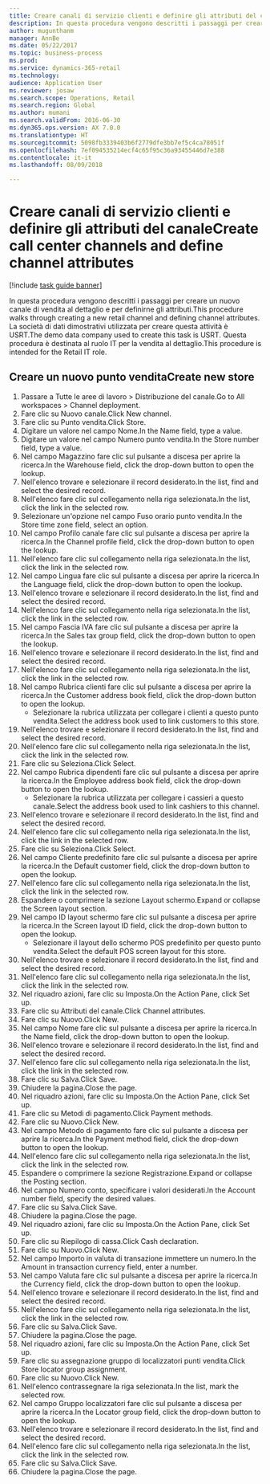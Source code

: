 ```yaml
--- 
title: Creare canali di servizio clienti e definire gli attributi del canale
description: In questa procedura vengono descritti i passaggi per creare un nuovo canale di vendita al dettaglio e per definirne gli attributi.
author: mugunthanm
manager: AnnBe
ms.date: 05/22/2017
ms.topic: business-process
ms.prod: 
ms.service: dynamics-365-retail
ms.technology: 
audience: Application User
ms.reviewer: josaw
ms.search.scope: Operations, Retail
ms.search.region: Global
ms.author: mumani
ms.search.validFrom: 2016-06-30
ms.dyn365.ops.version: AX 7.0.0
ms.translationtype: HT
ms.sourcegitcommit: 5098fb3339403b6f2779dfe3bb7ef5c4ca78051f
ms.openlocfilehash: 7ef094535214ecf4c65f95c36a93455446d7e388
ms.contentlocale: it-it
ms.lasthandoff: 08/09/2018

---
```

# <a name="create-call-center-channels-and-define-channel-attributes"></a><span data-ttu-id="2193c-103">Creare canali di servizio clienti e definire gli attributi del canale</span><span class="sxs-lookup"><span data-stu-id="2193c-103">Create call center channels and define channel attributes</span></span>

[!include [task guide banner](../includes/task-guide-banner.md)]

<span data-ttu-id="2193c-104">In questa procedura vengono descritti i passaggi per creare un nuovo canale di vendita al dettaglio e per definirne gli attributi.</span><span class="sxs-lookup"><span data-stu-id="2193c-104">This procedure walks through creating a new retail channel and defining channel attributes.</span></span> <span data-ttu-id="2193c-105">La società di dati dimostrativi utilizzata per creare questa attività è USRT.</span><span class="sxs-lookup"><span data-stu-id="2193c-105">The demo data company used to create this task is USRT.</span></span> <span data-ttu-id="2193c-106">Questa procedura è destinata al ruolo IT per la vendita al dettaglio.</span><span class="sxs-lookup"><span data-stu-id="2193c-106">This procedure is intended for the Retail IT role.</span></span>


## <a name="create-new-store"></a><span data-ttu-id="2193c-107">Creare un nuovo punto vendita</span><span class="sxs-lookup"><span data-stu-id="2193c-107">Create new store</span></span>
1. <span data-ttu-id="2193c-108">Passare a Tutte le aree di lavoro > Distribuzione del canale.</span><span class="sxs-lookup"><span data-stu-id="2193c-108">Go to All workspaces > Channel deployment.</span></span>
2. <span data-ttu-id="2193c-109">Fare clic su Nuovo canale.</span><span class="sxs-lookup"><span data-stu-id="2193c-109">Click New channel.</span></span>
3. <span data-ttu-id="2193c-110">Fare clic su Punto vendita.</span><span class="sxs-lookup"><span data-stu-id="2193c-110">Click Store.</span></span>
4. <span data-ttu-id="2193c-111">Digitare un valore nel campo Nome.</span><span class="sxs-lookup"><span data-stu-id="2193c-111">In the Name field, type a value.</span></span>
5. <span data-ttu-id="2193c-112">Digitare un valore nel campo Numero punto vendita.</span><span class="sxs-lookup"><span data-stu-id="2193c-112">In the Store number field, type a value.</span></span>
6. <span data-ttu-id="2193c-113">Nel campo Magazzino fare clic sul pulsante a discesa per aprire la ricerca.</span><span class="sxs-lookup"><span data-stu-id="2193c-113">In the Warehouse field, click the drop-down button to open the lookup.</span></span>
7. <span data-ttu-id="2193c-114">Nell'elenco trovare e selezionare il record desiderato.</span><span class="sxs-lookup"><span data-stu-id="2193c-114">In the list, find and select the desired record.</span></span>
8. <span data-ttu-id="2193c-115">Nell'elenco fare clic sul collegamento nella riga selezionata.</span><span class="sxs-lookup"><span data-stu-id="2193c-115">In the list, click the link in the selected row.</span></span>
9. <span data-ttu-id="2193c-116">Selezionare un'opzione nel campo Fuso orario punto vendita.</span><span class="sxs-lookup"><span data-stu-id="2193c-116">In the Store time zone field, select an option.</span></span>
10. <span data-ttu-id="2193c-117">Nel campo Profilo canale fare clic sul pulsante a discesa per aprire la ricerca.</span><span class="sxs-lookup"><span data-stu-id="2193c-117">In the Channel profile field, click the drop-down button to open the lookup.</span></span>
11. <span data-ttu-id="2193c-118">Nell'elenco fare clic sul collegamento nella riga selezionata.</span><span class="sxs-lookup"><span data-stu-id="2193c-118">In the list, click the link in the selected row.</span></span>
12. <span data-ttu-id="2193c-119">Nel campo Lingua fare clic sul pulsante a discesa per aprire la ricerca.</span><span class="sxs-lookup"><span data-stu-id="2193c-119">In the Language field, click the drop-down button to open the lookup.</span></span>
13. <span data-ttu-id="2193c-120">Nell'elenco trovare e selezionare il record desiderato.</span><span class="sxs-lookup"><span data-stu-id="2193c-120">In the list, find and select the desired record.</span></span>
14. <span data-ttu-id="2193c-121">Nell'elenco fare clic sul collegamento nella riga selezionata.</span><span class="sxs-lookup"><span data-stu-id="2193c-121">In the list, click the link in the selected row.</span></span>
15. <span data-ttu-id="2193c-122">Nel campo Fascia IVA fare clic sul pulsante a discesa per aprire la ricerca.</span><span class="sxs-lookup"><span data-stu-id="2193c-122">In the Sales tax group field, click the drop-down button to open the lookup.</span></span>
16. <span data-ttu-id="2193c-123">Nell'elenco trovare e selezionare il record desiderato.</span><span class="sxs-lookup"><span data-stu-id="2193c-123">In the list, find and select the desired record.</span></span>
17. <span data-ttu-id="2193c-124">Nell'elenco fare clic sul collegamento nella riga selezionata.</span><span class="sxs-lookup"><span data-stu-id="2193c-124">In the list, click the link in the selected row.</span></span>
18. <span data-ttu-id="2193c-125">Nel campo Rubrica clienti fare clic sul pulsante a discesa per aprire la ricerca.</span><span class="sxs-lookup"><span data-stu-id="2193c-125">In the Customer address book field, click the drop-down button to open the lookup.</span></span>
    * <span data-ttu-id="2193c-126">Selezionare la rubrica utilizzata per collegare i clienti a questo punto vendita.</span><span class="sxs-lookup"><span data-stu-id="2193c-126">Select the address book used to link customers to this store.</span></span>  
19. <span data-ttu-id="2193c-127">Nell'elenco trovare e selezionare il record desiderato.</span><span class="sxs-lookup"><span data-stu-id="2193c-127">In the list, find and select the desired record.</span></span>
20. <span data-ttu-id="2193c-128">Nell'elenco fare clic sul collegamento nella riga selezionata.</span><span class="sxs-lookup"><span data-stu-id="2193c-128">In the list, click the link in the selected row.</span></span>
21. <span data-ttu-id="2193c-129">Fare clic su Seleziona.</span><span class="sxs-lookup"><span data-stu-id="2193c-129">Click Select.</span></span>
22. <span data-ttu-id="2193c-130">Nel campo Rubrica dipendenti fare clic sul pulsante a discesa per aprire la ricerca.</span><span class="sxs-lookup"><span data-stu-id="2193c-130">In the Employee address book field, click the drop-down button to open the lookup.</span></span>
    * <span data-ttu-id="2193c-131">Selezionare la rubrica utilizzata per collegare i cassieri a questo canale.</span><span class="sxs-lookup"><span data-stu-id="2193c-131">Select the address book used to link cashiers to this channel.</span></span>  
23. <span data-ttu-id="2193c-132">Nell'elenco trovare e selezionare il record desiderato.</span><span class="sxs-lookup"><span data-stu-id="2193c-132">In the list, find and select the desired record.</span></span>
24. <span data-ttu-id="2193c-133">Nell'elenco fare clic sul collegamento nella riga selezionata.</span><span class="sxs-lookup"><span data-stu-id="2193c-133">In the list, click the link in the selected row.</span></span>
25. <span data-ttu-id="2193c-134">Fare clic su Seleziona.</span><span class="sxs-lookup"><span data-stu-id="2193c-134">Click Select.</span></span>
26. <span data-ttu-id="2193c-135">Nel campo Cliente predefinito fare clic sul pulsante a discesa per aprire la ricerca.</span><span class="sxs-lookup"><span data-stu-id="2193c-135">In the Default customer field, click the drop-down button to open the lookup.</span></span>
27. <span data-ttu-id="2193c-136">Nell'elenco fare clic sul collegamento nella riga selezionata.</span><span class="sxs-lookup"><span data-stu-id="2193c-136">In the list, click the link in the selected row.</span></span>
28. <span data-ttu-id="2193c-137">Espandere o comprimere la sezione Layout schermo.</span><span class="sxs-lookup"><span data-stu-id="2193c-137">Expand or collapse the Screen layout section.</span></span>
29. <span data-ttu-id="2193c-138">Nel campo ID layout schermo fare clic sul pulsante a discesa per aprire la ricerca.</span><span class="sxs-lookup"><span data-stu-id="2193c-138">In the Screen layout ID field, click the drop-down button to open the lookup.</span></span>
    * <span data-ttu-id="2193c-139">Selezionare il layout dello schermo POS predefinito per questo punto vendita.</span><span class="sxs-lookup"><span data-stu-id="2193c-139">Select the default POS screen layout for this store.</span></span>  
30. <span data-ttu-id="2193c-140">Nell'elenco trovare e selezionare il record desiderato.</span><span class="sxs-lookup"><span data-stu-id="2193c-140">In the list, find and select the desired record.</span></span>
31. <span data-ttu-id="2193c-141">Nell'elenco fare clic sul collegamento nella riga selezionata.</span><span class="sxs-lookup"><span data-stu-id="2193c-141">In the list, click the link in the selected row.</span></span>
32. <span data-ttu-id="2193c-142">Nel riquadro azioni, fare clic su Imposta.</span><span class="sxs-lookup"><span data-stu-id="2193c-142">On the Action Pane, click Set up.</span></span>
33. <span data-ttu-id="2193c-143">Fare clic su Attributi del canale.</span><span class="sxs-lookup"><span data-stu-id="2193c-143">Click Channel attributes.</span></span>
34. <span data-ttu-id="2193c-144">Fare clic su Nuovo.</span><span class="sxs-lookup"><span data-stu-id="2193c-144">Click New.</span></span>
35. <span data-ttu-id="2193c-145">Nel campo Nome fare clic sul pulsante a discesa per aprire la ricerca.</span><span class="sxs-lookup"><span data-stu-id="2193c-145">In the Name field, click the drop-down button to open the lookup.</span></span>
36. <span data-ttu-id="2193c-146">Nell'elenco trovare e selezionare il record desiderato.</span><span class="sxs-lookup"><span data-stu-id="2193c-146">In the list, find and select the desired record.</span></span>
37. <span data-ttu-id="2193c-147">Nell'elenco fare clic sul collegamento nella riga selezionata.</span><span class="sxs-lookup"><span data-stu-id="2193c-147">In the list, click the link in the selected row.</span></span>
38. <span data-ttu-id="2193c-148">Fare clic su Salva.</span><span class="sxs-lookup"><span data-stu-id="2193c-148">Click Save.</span></span>
39. <span data-ttu-id="2193c-149">Chiudere la pagina.</span><span class="sxs-lookup"><span data-stu-id="2193c-149">Close the page.</span></span>
40. <span data-ttu-id="2193c-150">Nel riquadro azioni, fare clic su Imposta.</span><span class="sxs-lookup"><span data-stu-id="2193c-150">On the Action Pane, click Set up.</span></span>
41. <span data-ttu-id="2193c-151">Fare clic su Metodi di pagamento.</span><span class="sxs-lookup"><span data-stu-id="2193c-151">Click Payment methods.</span></span>
42. <span data-ttu-id="2193c-152">Fare clic su Nuovo.</span><span class="sxs-lookup"><span data-stu-id="2193c-152">Click New.</span></span>
43. <span data-ttu-id="2193c-153">Nel campo Metodo di pagamento fare clic sul pulsante a discesa per aprire la ricerca.</span><span class="sxs-lookup"><span data-stu-id="2193c-153">In the Payment method field, click the drop-down button to open the lookup.</span></span>
44. <span data-ttu-id="2193c-154">Nell'elenco fare clic sul collegamento nella riga selezionata.</span><span class="sxs-lookup"><span data-stu-id="2193c-154">In the list, click the link in the selected row.</span></span>
45. <span data-ttu-id="2193c-155">Espandere o comprimere la sezione Registrazione.</span><span class="sxs-lookup"><span data-stu-id="2193c-155">Expand or collapse the Posting section.</span></span>
46. <span data-ttu-id="2193c-156">Nel campo Numero conto, specificare i valori desiderati.</span><span class="sxs-lookup"><span data-stu-id="2193c-156">In the Account number field, specify the desired values.</span></span>
47. <span data-ttu-id="2193c-157">Fare clic su Salva.</span><span class="sxs-lookup"><span data-stu-id="2193c-157">Click Save.</span></span>
48. <span data-ttu-id="2193c-158">Chiudere la pagina.</span><span class="sxs-lookup"><span data-stu-id="2193c-158">Close the page.</span></span>
49. <span data-ttu-id="2193c-159">Nel riquadro azioni, fare clic su Imposta.</span><span class="sxs-lookup"><span data-stu-id="2193c-159">On the Action Pane, click Set up.</span></span>
50. <span data-ttu-id="2193c-160">Fare clic su Riepilogo di cassa.</span><span class="sxs-lookup"><span data-stu-id="2193c-160">Click Cash declaration.</span></span>
51. <span data-ttu-id="2193c-161">Fare clic su Nuovo.</span><span class="sxs-lookup"><span data-stu-id="2193c-161">Click New.</span></span>
52. <span data-ttu-id="2193c-162">Nel campo Importo in valuta di transazione immettere un numero.</span><span class="sxs-lookup"><span data-stu-id="2193c-162">In the Amount in transaction currency field, enter a number.</span></span>
53. <span data-ttu-id="2193c-163">Nel campo Valuta fare clic sul pulsante a discesa per aprire la ricerca.</span><span class="sxs-lookup"><span data-stu-id="2193c-163">In the Currency field, click the drop-down button to open the lookup.</span></span>
54. <span data-ttu-id="2193c-164">Nell'elenco trovare e selezionare il record desiderato.</span><span class="sxs-lookup"><span data-stu-id="2193c-164">In the list, find and select the desired record.</span></span>
55. <span data-ttu-id="2193c-165">Nell'elenco fare clic sul collegamento nella riga selezionata.</span><span class="sxs-lookup"><span data-stu-id="2193c-165">In the list, click the link in the selected row.</span></span>
56. <span data-ttu-id="2193c-166">Fare clic su Salva.</span><span class="sxs-lookup"><span data-stu-id="2193c-166">Click Save.</span></span>
57. <span data-ttu-id="2193c-167">Chiudere la pagina.</span><span class="sxs-lookup"><span data-stu-id="2193c-167">Close the page.</span></span>
58. <span data-ttu-id="2193c-168">Nel riquadro azioni, fare clic su Imposta.</span><span class="sxs-lookup"><span data-stu-id="2193c-168">On the Action Pane, click Set up.</span></span>
59. <span data-ttu-id="2193c-169">Fare clic su assegnazione gruppo di localizzatori punti vendita.</span><span class="sxs-lookup"><span data-stu-id="2193c-169">Click Store locator group assignment.</span></span>
60. <span data-ttu-id="2193c-170">Fare clic su Nuovo.</span><span class="sxs-lookup"><span data-stu-id="2193c-170">Click New.</span></span>
61. <span data-ttu-id="2193c-171">Nell'elenco contrassegnare la riga selezionata.</span><span class="sxs-lookup"><span data-stu-id="2193c-171">In the list, mark the selected row.</span></span>
62. <span data-ttu-id="2193c-172">Nel campo Gruppo localizzatori fare clic sul pulsante a discesa per aprire la ricerca.</span><span class="sxs-lookup"><span data-stu-id="2193c-172">In the Locator group field, click the drop-down button to open the lookup.</span></span>
63. <span data-ttu-id="2193c-173">Nell'elenco trovare e selezionare il record desiderato.</span><span class="sxs-lookup"><span data-stu-id="2193c-173">In the list, find and select the desired record.</span></span>
64. <span data-ttu-id="2193c-174">Nell'elenco fare clic sul collegamento nella riga selezionata.</span><span class="sxs-lookup"><span data-stu-id="2193c-174">In the list, click the link in the selected row.</span></span>
65. <span data-ttu-id="2193c-175">Fare clic su Salva.</span><span class="sxs-lookup"><span data-stu-id="2193c-175">Click Save.</span></span>
66. <span data-ttu-id="2193c-176">Chiudere la pagina.</span><span class="sxs-lookup"><span data-stu-id="2193c-176">Close the page.</span></span>


